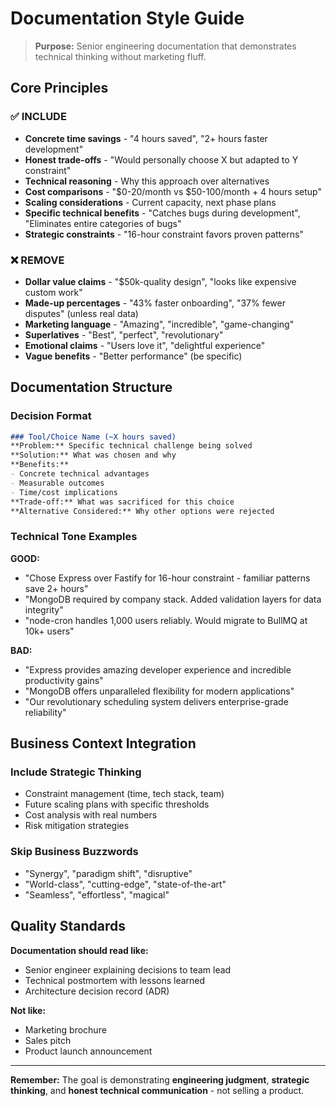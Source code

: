 # Documentation Style Guide

> **Purpose:** Senior engineering documentation that demonstrates technical thinking without marketing fluff.

## Core Principles

### ✅ INCLUDE
- **Concrete time savings** - "4 hours saved", "2+ hours faster development"
- **Honest trade-offs** - "Would personally choose X but adapted to Y constraint"
- **Technical reasoning** - Why this approach over alternatives
- **Cost comparisons** - "$0-20/month vs $50-100/month + 4 hours setup"
- **Scaling considerations** - Current capacity, next phase plans
- **Specific technical benefits** - "Catches bugs during development", "Eliminates entire categories of bugs"
- **Strategic constraints** - "16-hour constraint favors proven patterns"

### ❌ REMOVE
- **Dollar value claims** - "$50k-quality design", "looks like expensive custom work"
- **Made-up percentages** - "43% faster onboarding", "37% fewer disputes" (unless real data)
- **Marketing language** - "Amazing", "incredible", "game-changing"
- **Superlatives** - "Best", "perfect", "revolutionary"
- **Emotional claims** - "Users love it", "delightful experience"
- **Vague benefits** - "Better performance" (be specific)

## Documentation Structure

### Decision Format
```markdown
### Tool/Choice Name (~X hours saved)
**Problem:** Specific technical challenge being solved
**Solution:** What was chosen and why
**Benefits:**
- Concrete technical advantages
- Measurable outcomes
- Time/cost implications
**Trade-off:** What was sacrificed for this choice
**Alternative Considered:** Why other options were rejected
```

### Technical Tone Examples

**GOOD:**
- "Chose Express over Fastify for 16-hour constraint - familiar patterns save 2+ hours"
- "MongoDB required by company stack. Added validation layers for data integrity"
- "node-cron handles 1,000 users reliably. Would migrate to BullMQ at 10k+ users"

**BAD:**
- "Express provides amazing developer experience and incredible productivity gains"
- "MongoDB offers unparalleled flexibility for modern applications"
- "Our revolutionary scheduling system delivers enterprise-grade reliability"

## Business Context Integration

### Include Strategic Thinking
- Constraint management (time, tech stack, team)
- Future scaling plans with specific thresholds
- Cost analysis with real numbers
- Risk mitigation strategies

### Skip Business Buzzwords
- "Synergy", "paradigm shift", "disruptive"
- "World-class", "cutting-edge", "state-of-the-art"
- "Seamless", "effortless", "magical"

## Quality Standards

**Documentation should read like:**
- Senior engineer explaining decisions to team lead
- Technical postmortem with lessons learned
- Architecture decision record (ADR)

**Not like:**
- Marketing brochure
- Sales pitch
- Product launch announcement

---

**Remember:** The goal is demonstrating **engineering judgment**, **strategic thinking**, and **honest technical communication** - not selling a product.